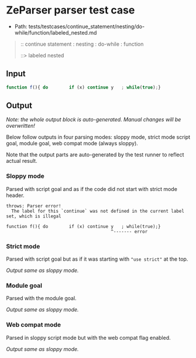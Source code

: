 # ZeParser parser test case

- Path: tests/testcases/continue_statement/nesting/do-while/function/labeled_nested.md

> :: continue statement : nesting : do-while : function
>
> ::> labeled nested

## Input

`````js
function f(){ do        if (x) continue y   ; while(true);}
`````

## Output

_Note: the whole output block is auto-generated. Manual changes will be overwritten!_

Below follow outputs in four parsing modes: sloppy mode, strict mode script goal, module goal, web compat mode (always sloppy).

Note that the output parts are auto-generated by the test runner to reflect actual result.

### Sloppy mode

Parsed with script goal and as if the code did not start with strict mode header.

`````
throws: Parser error!
  The label for this `continue` was not defined in the current label set, which is illegal

function f(){ do        if (x) continue y   ; while(true);}
                                        ^------- error
`````

### Strict mode

Parsed with script goal but as if it was starting with `"use strict"` at the top.

_Output same as sloppy mode._

### Module goal

Parsed with the module goal.

_Output same as sloppy mode._

### Web compat mode

Parsed in sloppy script mode but with the web compat flag enabled.

_Output same as sloppy mode._
